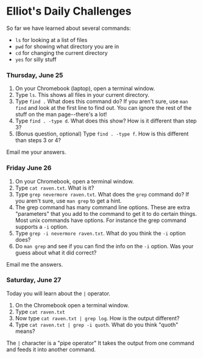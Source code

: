 # Elliot's Daily Challenges

So far we have learned about several commands:

* `ls` for looking at a list of files
* `pwd` for showing what directory you are in
* `cd` for changing the current directory
* `yes` for silly stuff


### Thursday, June 25

1. On your Chromebook (laptop), open a terminal window.
2. Type `ls`.  This shows all files in your current directory.
3. Type `find .`  What does this command do?  If you aren't sure, use `man find` and look at the first line to find out.  You can ignore the rest of the stuff on the man page--there's a lot!
4. Type `find . -type d`.  What does this show?  How is it different than step 3?
5. (Bonus question, optional) Type `find . -type f`.  How is this different than steps 3 or 4?

Email me your answers.

### Friday June 26

1. On your Chromebook, open a terminal window.
2. Type `cat raven.txt`.  What is it?
3. Type `grep nevermore raven.txt`.  What does the `grep` command do?  If you aren't sure, use `man grep` to get a hint.
4. The grep command has many command line options.  These are extra "parameters" that you add to the command to get it to do certain things.  Most unix commands have options.  For instance the grep command supports a `-i` option.
5. Type `grep -i nevermore raven.txt`.  What do you think the `-i` option does?
6. Do `man grep` and see if you can find the info on the `-i` option.  Was your guess about what it did correct?

Email me the answers.

### Saturday, June 27

Today you will learn about the `|` operator.

1. On the Chromebook open a terminal window.
2. Type `cat raven.txt`
3. Now type `cat raven.txt | grep log`.  How is the output different?
4. Type `cat raven.txt | grep -i quoth`.  What do you think "quoth" means?

The `|` character is a "pipe operator"  It takes the output from one command and feeds it into another command.
